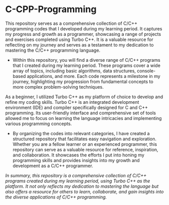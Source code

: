 # C-CPP-Programming

This repository serves as a comprehensive collection of C/C++ programming codes that I developed during my learning period. It captures my progress and growth as a programmer, showcasing a range of projects and exercises completed using Turbo C++. It is a valuable resource for reflecting on my journey and serves as a testament to my dedication to mastering the C/C++ programming language.

* Within this repository, you will find a diverse range of C/C++ programs that I created during my learning period. These programs cover a wide array of topics, including basic algorithms, data structures, console-based applications, and more. Each code represents a milestone in my journey, highlighting my progression from fundamental concepts to more complex problem-solving techniques.

As a beginner, I utilized Turbo C++ as my platform of choice to develop and refine my coding skills. Turbo C++ is an integrated development environment (IDE) and compiler specifically designed for C and C++ programming. Its user-friendly interface and comprehensive set of tools allowed me to focus on learning the language intricacies and implementing various programming concepts.

* By organizing the codes into relevant categories, I have created a structured repository that facilitates easy navigation and exploration. Whether you are a fellow learner or an experienced programmer, this repository can serve as a valuable resource for reference, inspiration, and collaboration. It showcases the efforts I put into honing my programming skills and provides insights into my growth and development as a C/C++ programmer.

*In summary, this repository is a comprehensive collection of C/C++ programs created during my learning period, using Turbo C++ as the platform. It not only reflects my dedication to mastering the language but also offers a resource for others to learn, collaborate, and gain insights into the diverse applications of C/C++ programming.*
